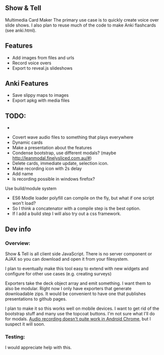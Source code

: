Show & Tell
--------------------------------------------------------------------------------
Multimedia Card Maker 
The primary use case is to quickly create voice over slide shows.
I also plan to reuse much of the code to make Anki flashcards (see anki.html).

Features
--------
* Add images from files and urls
* Record voice overs
* Export to reveal.js slideshows

Anki Features
-------------
* Save slippy maps to images
* Export apkg with media files

TODO:
-----
* ~~~Export to hosting service (gh-pages?)~~~
* Covert wave audio files to something that plays everywhere
* Dynamic cards
* Make a presentation about the features
* Condense bootstrap, use different modals? (maybe http://leanmodal.finelysliced.com.au/#)
* Delete cards, immediate update, selection icon.
* Make recording icon with 2s delay
* Add name
* Is recording possible in windows firefox?

Use build/module system
* ES6 Modle loader polyfill can compile on the fly, but what if one script won't load?
* So I think a concatenator with a compile step is the best option.
* If I add a build step I will also try out a css framework.

Dev info
--------------------------------------------------------------------------------

### Overview:

Show & Tell is all client side JavaScript. There is no server component or AJAX
so you can download and open it from your filesystem.

I plan to eventually make this tool easy to extend with new widgets and configure for other use cases
(e.g. creating surveys)

Exporters take the deck object array and emit something.
I want them to also be modular.
Right now I only have exporters that generate downloadable zips.
It would be convenient to have one that publishes presentations to github pages.

I plan to make it so this works well on mobile devices.
I want to get rid of the bootstrap stuff and many use the topcoat buttons.
I'm not sure what I'll do for modals.
[Audio recording doesn't quite work in Android Chrome](http://stackoverflow.com/questions/19731825/webrtc-audio-playback-in-android-chrome),
but I suspect it will soon.

### Testing:

I would appreciate help with this.

